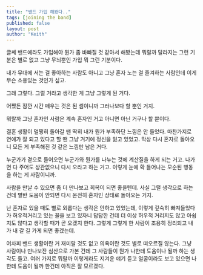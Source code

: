 ```yaml
---
title: "밴드 가입 해봤다.."
tags: [joining the band]
published: false
layout: post
author: "Keith"
---
```


글쎄 밴드에라도 가입해야 뭔가 좀 바빠질 것 같아서 해봤는데 뭐랄까 달라지는 그런 기분은 별로 없고 그냥 무늬뿐인 가입 뭐 그런 기분이다. 

내가 무대에 서는 걸 좋아하는 사람도 아니고 그냥 혼자 노는 걸 즐겨하는 사람인데 이게 무슨 소용있는 것인가 싶고.

그래 그렇다. 그럴 거라고 생각한 게 그냥 그렇게 된 거다. 

어쨌든 잠깐 시간 떼우는 것은 된 셈이니까 그러나보다 할 뿐인 거지. 

뭐랄까 그냥 혼자인 사람은 계속 혼자인 거고 아니면 아닌 거구나 할 뿐이다.

결혼 생활이 멀쩡히 돌아갈 땐 딱히 내가 뭔가 부족하단 느낌은 안 들었다. 마찬가지로 연애가 잘 되고 있다고 할 땐 그냥 거기에 정신을 잃고 있었고. 막상 다시 혼자로 돌아오니 모든 게 부족해진 것 같은 느낌만 남은 거다.

누군가가 곁으로 들어오면 누군가와 뭔가를 나누는 것에 계산질을 하게 되는 거고. 나가면 다 주어도 상관없으니 다시 오라고 하는 거고. 이렇게 눈에 확 들어나는 모순된 행동을 하는 게 사람이니까. 

사람을 만날 수 있으면 좀 더 만나보고 회복이 되면 좋을텐데. 사실 그럴 생각으로 하는 건데 별반 도움이 안되면 다시 온전히 혼자인 상태로 돌아오는 거지.

난 혼자로 있을 때도 별로 외롭다는 생각은 안하고 있었는데, 이렇게 깊숙히 빠져들었다가 허우적거리고 있는 꼴을 보고 있자니 답답한 건데 더 이상 허우적 거리지도 않고 아쉽지도 않다고 생각할 때가 곧 오겠지 한다. 그렇게 그렇게 한 사람이 조용히 정리되고 내가 내 갈 길 가게 되면 좋겠는데.

어차피 밴드 생활이란 거 재미랄 것도 없고 의욕이란 것도 별로 떠오르질 않는다. 그냥 사람이나 만나보잔 심산으로 가본 건데 그 사람들이 뭔가 나한테 도움이나 될까 하는 생각도 들고. 여러 가지로 뭐랄까 이렇게라도 지겨운 얘기 듣고 얼굴이라도 보고 있으면 나한테 도움이 될까 한건데 아직은 잘 모르겠다. 

